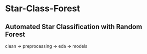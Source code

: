 # Star-Class-Forest
## Automated Star Classification with Random Forest

clean -> preprocessing -> eda -> models